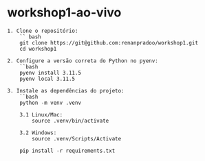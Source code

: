 # workshop1-ao-vivo

    1. Clone o repositório:
        `` bash
        git clone https://git@github.com:renanpradoo/workshop1.git
        cd workshop1

    2. Configure a versão correta do Python no pyenv:
        ``bash 
        pyenv install 3.11.5
        pyenv local 3.11.5

    3. Instale as dependências do projeto:
        ``bash
        python -m venv .venv
        
        3.1 Linux/Mac:
            source .venv/bin/activate

        3.2 Windows:
            source .venv/Scripts/Activate

        pip install -r requirements.txt